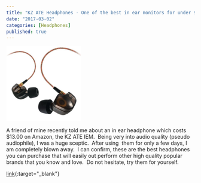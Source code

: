 ```yaml
---
title: "KZ ATE Headphones - One of the best in ear monitors for under $13!"
date: "2017-03-02"
categories: [Headphones]
published: true
---
```

<img src="../images/61jFfdwnFFL._SX522_.jpg" alt="" width="200"/>

A friend of mine recently told me about an in ear headphone which costs $13.00 on Amazon, the KZ ATE IEM.  Being very into audio quality (pseudo audiophile), I was a huge sceptic.  After using  them for only a few days, I am completely blown away.  I can confirm, these are the best headphones you can purchase that will easily out perform other high quality popular brands that you know and love.  Do not hesitate, try them for yourself.

[link](https://www.amazon.com/KZ-Earphone-Headphones-Running-Microphone/dp/B00Y0F6IBG){:target="_blank"}
